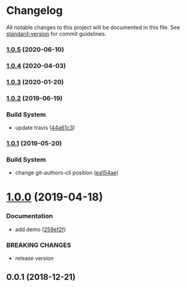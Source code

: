 # Changelog

All notable changes to this project will be documented in this file. See [standard-version](https://github.com/conventional-changelog/standard-version) for commit guidelines.

### [1.0.5](https://github.com/Kikobeats/kikobeats/compare/v1.0.4...v1.0.5) (2020-06-10)

### [1.0.4](https://github.com/Kikobeats/kikobeats/compare/v1.0.2...v1.0.4) (2020-04-03)

### [1.0.3](https://github.com/Kikobeats/kikobeats/compare/v1.0.2...v1.0.3) (2020-01-20)

### [1.0.2](https://github.com/Kikobeats/kikobeats/compare/v1.0.1...v1.0.2) (2019-06-19)


### Build System

* update travis ([44a61c3](https://github.com/Kikobeats/kikobeats/commit/44a61c3))



### [1.0.1](https://github.com/Kikobeats/kikobeats/compare/v1.0.0...v1.0.1) (2019-05-20)


### Build System

* change git-authors-cli position ([ea154ae](https://github.com/Kikobeats/kikobeats/commit/ea154ae))



# [1.0.0](https://github.com/Kikobeats/kikobeats/compare/v0.0.1...v1.0.0) (2019-04-18)


### Documentation

* add demo ([259ef2f](https://github.com/Kikobeats/kikobeats/commit/259ef2f))


### BREAKING CHANGES

* release version



<a name="0.0.1"></a>
## 0.0.1 (2018-12-21)
